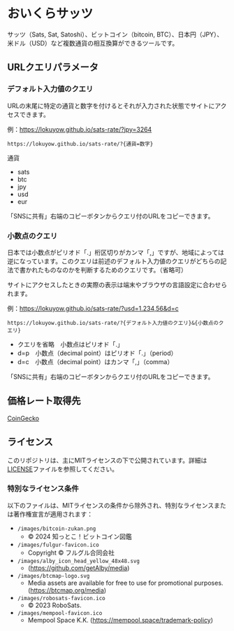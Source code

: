 # おいくらサッツ
サッツ（Sats, Sat, Satoshi）、ビットコイン（bitcoin, BTC）、日本円（JPY）、米ドル（USD）など複数通貨の相互換算ができるツールです。
## URLクエリパラメータ
### デフォルト入力値のクエリ
URLの末尾に特定の通貨と数字を付けるとそれが入力された状態でサイトにアクセスできます。

例：https://lokuyow.github.io/sats-rate/?jpy=3264
```
https://lokuyow.github.io/sats-rate/?{通貨=数字}
```
通貨
- sats
- btc
- jpy
- usd
- eur

「SNSに共有」右端のコピーボタンからクエリ付のURLをコピーできます。
### 小数点のクエリ
日本では小数点がピリオド「.」桁区切りがカンマ「,」ですが、地域によっては逆になっています。このクエリは前述のデフォルト入力値のクエリがどちらの記法で書かれたものなのかを判断するためのクエリです。（省略可）

サイトにアクセスしたときの実際の表示は端末やブラウザの言語設定に合わせられます。

例：https://lokuyow.github.io/sats-rate/?usd=1.234,56&d=c
```
https://lokuyow.github.io/sats-rate/?{デフォルト入力値のクエリ}&{小数点のクエリ}
```
- クエリを省略　小数点はピリオド「.」
- d=p　小数点（decimal point）はピリオド「.」（period）
- d=c　小数点（decimal point）はカンマ「,」（comma）

「SNSに共有」右端のコピーボタンからクエリ付のURLをコピーできます。
## 価格レート取得先
[CoinGecko](https://www.coingecko.com/ja)

## ライセンス
このリポジトリは、主にMITライセンスの下で公開されています。詳細は[LICENSE](./LICENSE)ファイルを参照してください。

### 特別なライセンス条件
以下のファイルは、MITライセンスの条件から除外され、特別なライセンスまたは著作権宣言が適用されます：

- `/images/bitcoin-zukan.png`
  - © 2024 知っとこ！ビットコイン図鑑
- `/images/fulgur-favicon.ico`
  - Copyright © フルグル合同会社
- `/images/alby_icon_head_yellow_48x48.svg`
  - (https://github.com/getAlby/media)
- `/images/btcmap-logo.svg`
  - Media assets are available for free to use for promotional purposes. (https://btcmap.org/media)
- `/images/robosats-favicon.ico`
  - © 2023 RoboSats.
- `/images/mempool-favicon.ico`
  - Mempool Space K.K. (https://mempool.space/trademark-policy)